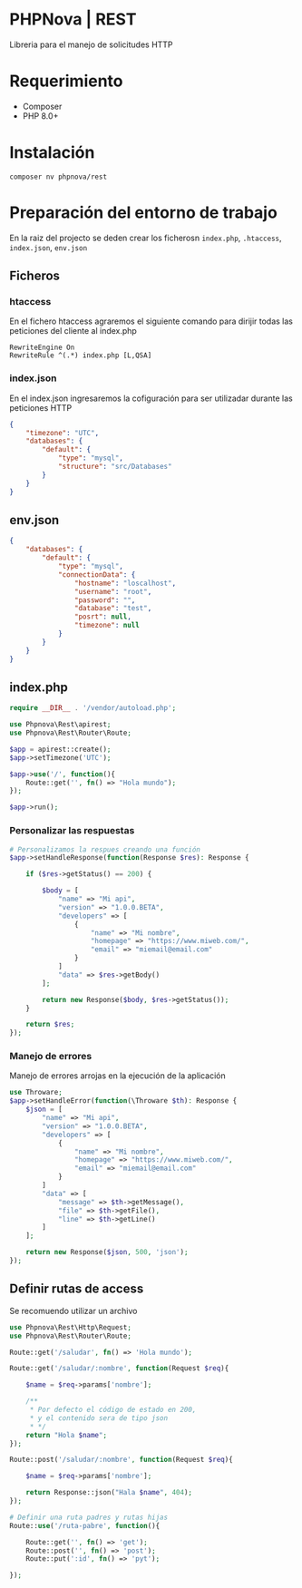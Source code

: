# PHPNova | REST
Libreria para el manejo de solicitudes HTTP

# Requerimiento
* Composer
* PHP 8.0+

# Instalación
```
composer nv phpnova/rest
```

# Preparación del entorno de trabajo
En la raiz del projecto se deden crear los ficherosn `index.php`, `.htaccess`, `index.json`, `env.json`
## Ficheros

### htaccess
En el fichero htaccess agraremos el siguiente comando para dirijir todas las peticiones del cliente al index.php
```
RewriteEngine On
RewriteRule ^(.*) index.php [L,QSA]
```
### index.json
En el index.json ingresaremos la cofiguración para ser utilizadar durante las peticiones HTTP
```json
{
    "timezone": "UTC",
    "databases": {
        "default": {
            "type": "mysql",
            "structure": "src/Databases"
        }
    }
}
```

## env.json
```json
{
    "databases": {
        "default": {
            "type": "mysql",
            "connectionData": {
                "hostname": "loscalhost",
                "username": "root",
                "password": "",
                "database": "test",
                "posrt": null,
                "timezone": null
            }
        }
    }
}
```

## index.php
```php
require __DIR__ . '/vendor/autoload.php';

use Phpnova\Rest\apirest;
use Phpnova\Rest\Router\Route;

$app = apirest::create();
$app->setTimezone('UTC');

$app->use('/', function(){
    Route::get('', fn() => "Hola mundo");
});

$app->run();
```

### Personalizar las respuestas
```php
# Personalizamos la respues creando una función
$app->setHandleResponse(function(Response $res): Response {

    if ($res->getStatus() == 200) {

        $body = [
            "name" => "Mi api",
            "version" => "1.0.0.BETA",
            "developers" => [
                {
                    "name" => "Mi nombre",
                    "homepage" => "https://www.miweb.com/",
                    "email" => "miemail@email.com"
                }
            ]
            "data" => $res->getBody()
        ];

        return new Response($body, $res->getStatus());
    }

    return $res;
});
```

### Manejo de errores
Manejo de errores arrojas en la ejecución de la aplicación
```php
use Throware;
$app->setHandleError(function(\Throware $th): Response {
    $json = [
        "name" => "Mi api",
        "version" => "1.0.0.BETA",
        "developers" => [
            {
                "name" => "Mi nombre",
                "homepage" => "https://www.miweb.com/",
                "email" => "miemail@email.com"
            }
        ]
        "data" => [
            "message" => $th->getMessage(),
            "file" => $th->getFile(),
            "line" => $th->getLine()
        ]
    ];

    return new Response($json, 500, 'json');
});

```

## Definir rutas de access
Se recomuendo utilizar un archivo
```php
use Phpnova\Rest\Http\Request;
use Phpnova\Rest\Router\Route;

Route::get('/saludar', fn() => 'Hola mundo');

Route::get('/saludar/:nombre', function(Request $req){

    $name = $req->params['nombre'];

    /**
     * Por defecto el código de estado en 200, 
     * y el contenido sera de tipo json
     * */
    return "Hola $name";
});

Route::post('/saludar/:nombre', function(Request $req){

    $name = $req->params['nombre'];

    return Response::json("Hala $name", 404);
});

# Definir una ruta padres y rutas hijas
Route::use('/ruta-pabre', function(){

    Route::get('', fn() => 'get');
    Route::post('', fn() => 'post');
    Route::put(':id', fn() => 'pyt');

});
```